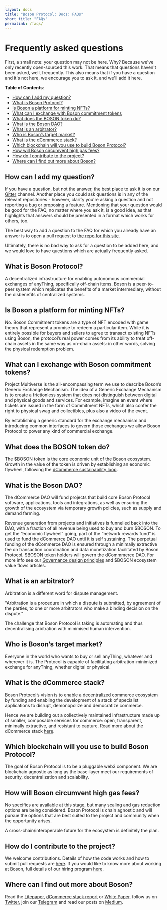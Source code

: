 ```yaml
---
layout: docs
title: "Boson Protocol: Docs: FAQs"
short_title: "FAQs"
permalink: /faqs/
---
```


# Frequently asked questions

First, a small note: your question may not be here. Why? Because we've only
recently open-sourced this work. That means that questions haven't been asked,
well, frequently. This also means that if you have a question and it's not here,
we encourage you to ask it, and we'll add it here.

**Table of Contents**:

- [How can I add my question?](#how-can-i-add-my-question)
- [What is Boson Protocol?](#what-is-boson-protocol)
- [Is Boson a platform for minting NFTs?](#is-boson-a-platform-for-minting-nfts)
- [What can I exchange with Boson commitment tokens](#what-can-i-exchange-with-boson-commitment-tokens)
- [What does the BOSON token do?](#what-does-the-$boson-token-do)
- [What is the Boson DAO?](#what-is-the-boson-dao)
- [What is an arbitrator?](#what-is-an-arbitrator)
- [Who is Boson’s target market?](#who-is-bosons-target-market)
- [What is the dCommerce stack?](#what-is-the-dcommerce-stack)
- [Which blockchain will you use to build Boson Protocol?](#which-blockchain-will-you-use-to-build-boson-protocol)
- [How will Boson circumvent high gas fees?](#how-will-boson-circumvent-high-gas-fees)
- [How do I contribute to the project?](#how-do-i-contribute-to-the-project)
- [Where can I find out more about Boson?](#where-can-i-find-out-more-about-boson)

## How can I add my question?

If you have a question, but not the answer, the best place to ask it is on our
[Gitter](https://gitter.im/BosonProtocol) channel. Another place you could ask
questions is in any of the relevant repositories - however, clarify you're
asking a question and not reporting a bug or proposing a feature. Mentioning
that your question would be good for the FAQ, no matter where you ask it, is a
good idea, as that highlights that answers should be presented in a format which
works for others, too.

The best way to add a question to the FAQ for which you already have an answer
is to open a pull request to
[the repo for this site](https://github.com/bosonprotocol/docs.bosonprotocol.io).

Ultimately, there is no bad way to ask for a question to be added here, and we
would love to have questions which are actually frequently asked.

## What is Boson Protocol?

A decentralized infrastructure for enabling  autonomous commercial exchanges of anyThing, specifically off-chain items.  Boson is a peer-to-peer system which replicates the benefits of a market intermediary, without the disbenefits of centralized systems.

## Is Boson a platform for minting NFTs?

No. Boson Commitment tokens are a type of NFT encoded with game theory that represent a promise to redeem a particular item. While it is entirely possible for buyers and sellers to agree to transact existing NFTs using Boson, the protocol’s real power comes from its ability to treat off-chain assets in the same way as on-chain assets: in other words, solving the physical redemption problem.

## What can I exchange with Boson commitment tokens?

Project Multiverse is the all-encompassing term we use to describe Boson’s Generic Exchange Mechanism. The idea of a Generic Exchange Mechanism is to create a frictionless system that does not distinguish between digital and physical goods and services. For example, imagine an event where tickets are issued in the form of Commitment NFTs, which also confer the right to physical swag and collectibles, plus also a video of the event.

By establishing a generic standard for the exchange mechanism and introducing common interfaces to govern those exchanges we allow Boson Protocol to power any kind of commercial exchange.

## What does the BOSON token do?

The $BOSON token is the core economic unit of the Boson ecosystem. Growth in the value of the token is driven by establishing an economic flywheel, following the [dCommerce sustainability loop](https://medium.com/bosonprotocol/introducing-the-dcommerce-sustainability-loop-1d72026636d0).

## What is the Boson DAO?

The dCommerce DAO will fund projects that build core Boson Protocol software, applications, tools and integrations, as well as ensuring the growth of the ecosystem via temporary growth policies, such as supply and demand farming.

Revenue generation from projects and initiatives is funnelled back into the DAO, with a fraction of all revenue being used to buy and burn $BOSON. To get the “economic flywheel” going, part of the “network rewards fund” is used to fund the dCommerce DAO until it is self sustaining.
The perpetual funding of the dCommerce DAO is ensured through a minimally extractive fee on transaction coordination and data monetization facilitated by Boson Protocol. $BOSON token holders will govern the dCommmerce DAO. For more info see our [Governance design principles](https://medium.com/bosonprotocol/governance-design-principles-c7565492512) and $BOSON ecosystem value flows articles.

## What is an arbitrator?

Arbitration is a different word for dispute management.

"Arbitration is a procedure in which a dispute is submitted, by agreement of the parties, to one or more arbitrators who make a binding decision on the dispute."

The challenge that Boson Protocol is taking is automating and thus decentralising arbitration with minimised human intervention.

## Who is Boson’s target market?

Everyone in the world who wants to buy or sell anyThing, whatever and wherever it is. The Protocol is capable of facilitating arbitration-minimized exchange for anyThing, whether digital or physical. 

## What is the dCommerce stack?

Boson Protocol’s vision is to enable a decentralized commerce ecosystem by funding and enabling the development of a stack of specialist applications to disrupt, demonopolize and democratize commerce.

Hence we are building out a collectively maintained infrastructure made up of smaller, composable services for commerce: open, transparent, minimally extractive, and resistant to capture. Read more about the dCommerce stack [here](https://medium.com/bosonprotocol/the-dcommerce-stack-disrupting-commerce-with-a-web-3-ecosystem-1f0156a8afa4).

## Which blockchain will you use to build Boson Protocol?

The goal of Boson Protocol is to be a pluggable web3 component. We are blockchain agnostic as long as the base-layer meet our requirements of security, decentralization and scalability.

## How will Boson circumvent high gas fees?

No specifics are available at this stage, but many scaling and gas reduction options are being considered. Boson Protocol is chain agnostic and will pursue the options that are best suited to the project and community when the opportunity arises. 

A cross-chain/interoperable future for the ecosystem is definitely the plan.

## How do I contribute to the project?

We welcome contributions. Details of how the code works and how to submit pull requests are [here](https://github.com/bosonprotocol/docs.bosonprotocol.io).  If you would like to know more about working at Boson, full details of our hiring program [here](https://boards.greenhouse.io/bosonprotocol). 

## Where can I find out more about Boson?

Read the [Litepaper](https://www.bosonprotocol.io/images/210222_Boson_Lightpaper%20v1-1.pdf), [dCommerce stack report](https://www.bosonprotocol.io/images/docs_fe56dc73-a886-4c02-88b8-67b58c03d4bd_doc.pdf) or [White Paper](https://www.bosonprotocol.io/images/Boson_Protocol_Whitepaper_1_1_Nov.pdf), follow us on [Twitter](https://twitter.com/BosonProtocol), join our [Telegram](https://t.me/bosonprotocol) and read our posts on [Medium](https://medium.com/bosonprotocol).

